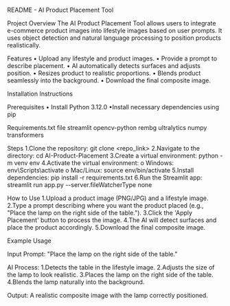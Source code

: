 README - AI Product Placement Tool

Project Overview
The AI Product Placement Tool allows users to integrate e-commerce product images into lifestyle images based on user prompts. It uses object detection and natural language processing to position products realistically.

Features
•   Upload any lifestyle and product images.
•   Provide a prompt to describe placement.
•   AI automatically detects surfaces and adjusts position.
•   Resizes product to realistic proportions.
•   Blends product seamlessly into the background.
•   Download the final composite image.


Installation Instructions

Prerequisites
•   Install Python 3.12.0
•Install necessary dependencies using pip

Requirements.txt file
streamlit
opencv-python
rembg
ultralytics
numpy
transformers

Steps
1.Clone the repository: git clone <repo_link>
2.Navigate to the directory: cd AI-Product-Placement
3.Create a virtual environment: python -m venv env
4.Activate the virtual environment:
o   Windows: env\Scripts\activate
o   Mac/Linux: source env/bin/activate
5.Install dependencies: pip install -r requirements.txt
6.Run the Streamlit app: streamlit run app.py --server.fileWatcherType none


How to Use
1.Upload a product image (PNG/JPG) and a lifestyle image.
2.Type a prompt describing where you want the product placed (e.g., "Place the lamp on the right side of the table.").
3.Click the 'Apply Placement' button to process the image.
4.The AI will detect surfaces and place the product accordingly.
5.Download the final composite image.

Example Usage

Input Prompt:
"Place the lamp on the right side of the table."

AI Process:
1.Detects the table in the lifestyle image.
2.Adjusts the size of the lamp to look realistic.
3.Places the lamp on the right side of the table.
4.Blends the lamp naturally into the background.

Output:
A realistic composite image with the lamp correctly positioned.
